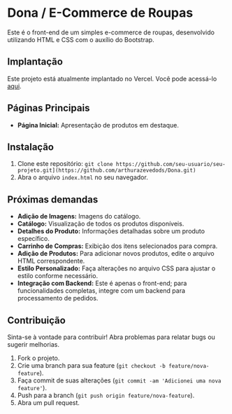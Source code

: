 # Dona / E-Commerce de Roupas

Este é o front-end de um simples e-commerce de roupas, desenvolvido utilizando HTML e CSS com o auxílio do Bootstrap.

## Implantação

Este projeto está atualmente implantado no Vercel. Você pode acessá-lo [aqui]([https://dona-three.vercel.app/]).


## Páginas Principais

- **Página Inicial:** Apresentação de produtos em destaque.

## Instalação

1. Clone este repositório: `git clone https://github.com/seu-usuario/seu-projeto.git](https://github.com/arthurazevedods/Dona.git)`
2. Abra o arquivo `index.html` no seu navegador.

## Próximas demandas
- **Adição de Imagens:** Imagens do catálogo.
- **Catálogo:** Visualização de todos os produtos disponíveis.
- **Detalhes do Produto:** Informações detalhadas sobre um produto específico.
- **Carrinho de Compras:** Exibição dos itens selecionados para compra.
- **Adição de Produtos:** Para adicionar novos produtos, edite o arquivo HTML correspondente.
- **Estilo Personalizado:** Faça alterações no arquivo CSS para ajustar o estilo conforme necessário.
- **Integração com Backend:** Este é apenas o front-end; para funcionalidades completas, integre com um backend para processamento de pedidos.

## Contribuição

Sinta-se à vontade para contribuir! Abra problemas para relatar bugs ou sugerir melhorias.

1. Fork o projeto.
2. Crie uma branch para sua feature (`git checkout -b feature/nova-feature`).
3. Faça commit de suas alterações (`git commit -am 'Adicionei uma nova feature'`).
4. Push para a branch (`git push origin feature/nova-feature`).
5. Abra um pull request.

